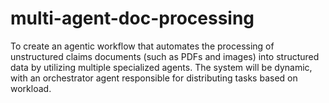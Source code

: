 # multi-agent-doc-processing
To create an agentic workflow that automates the processing of unstructured claims documents (such as PDFs and images) into structured data by utilizing multiple specialized agents. The system will be dynamic, with an orchestrator agent responsible for distributing tasks based on workload.
